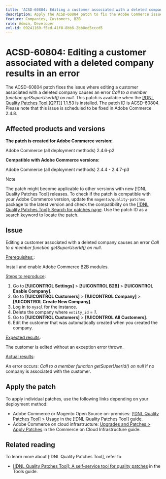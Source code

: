 ```yaml
---
title: 'ACSD-60804: Editing a customer associated with a deleted company results in an error'
description: Apply the ACSD-60804 patch to fix the Adobe Commerce issue where editing a customer associated with a deleted company causes an error *Call to a member function getSuperUserId() on null*.
feature: Companies, Customers, B2B
role: Admin, Developer
exl-id: 09241160-f5ed-41f8-8bb6-2bb8ed5cccd5
---
```

# ACSD-60804: Editing a customer associated with a deleted company results in an error

The ACSD-60804 patch fixes the issue where editing a customer associated with a deleted company causes an error *Call to a member function getSuperUserId() on null*. This patch is available when the [[!DNL Quality Patches Tool (QPT)]](/help/tools/quality-patches-tool/quality-patches-tool-to-self-serve-quality-patches.md) 1.1.53 is installed. The patch ID is ACSD-60804. Please note that this issue is scheduled to be fixed in Adobe Commerce 2.4.8.

## Affected products and versions

**The patch is created for Adobe Commerce version:**

Adobe Commerce (all deployment methods) 2.4.6-p2

**Compatible with Adobe Commerce versions:**

Adobe Commerce (all deployment methods) 2.4.4 - 2.4.7-p3

>[!NOTE]
>
>The patch might become applicable to other versions with new [!DNL Quality Patches Tool] releases. To check if the patch is compatible with your Adobe Commerce version, update the `magento/quality-patches` package to the latest version and check the compatibility on the [[!DNL Quality Patches Tool]: Search for patches page](https://experienceleague.adobe.com/tools/commerce-quality-patches/index.html). Use the patch ID as a search keyword to locate the patch.

## Issue

Editing a customer associated with a deleted company causes an error *Call to a member function getSuperUserId() on null*.

<u>Prerequisites:</u>:

Install and enable Adobe Commerce B2B modules.

<u>Steps to reproduce</u>:

1. Go to **[!UICONTROL Settings]** > **[!UICONTROL B2B]** > **[!UICONTROL Enable Company]**.
1. Go to **[!UICONTROL Customers]** > **[!UICONTROL Company]** > **[!UICONTROL Create New Company]**.
1. Log in to `mysql` for the instance.
1. Delete the company where `entity_id` = *1*.
1. Go to **[!UICONTROL Customers]** > **[!UICONTROL All Customers]**.
1. Edit the customer that was automatically created when you created the company.

<u>Expected results</u>:

The customer is edited without an exception error thrown.

<u>Actual results</u>:

An error occurs: *Call to a member function getSuperUserId() on null* if no company is associated with the customer.

## Apply the patch

To apply individual patches, use the following links depending on your deployment method:

* Adobe Commerce or Magento Open Source on-premises: [[!DNL Quality Patches Tool] > Usage](/help/tools/quality-patches-tool/usage.md) in the [!DNL Quality Patches Tool] guide.
* Adobe Commerce on cloud infrastructure: [Upgrades and Patches > Apply Patches](https://experienceleague.adobe.com/docs/commerce-cloud-service/user-guide/develop/upgrade/apply-patches.html) in the Commerce on Cloud Infrastructure guide.

## Related reading

To learn more about [!DNL Quality Patches Tool], refer to:

* [[!DNL Quality Patches Tool]: A self-service tool for quality patches](/help/tools/quality-patches-tool/quality-patches-tool-to-self-serve-quality-patches.md) in the Tools guide.
